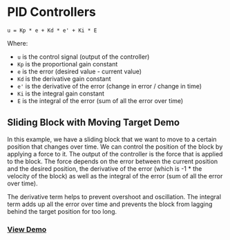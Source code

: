 # PID Controllers
```
u = Kp * e + Kd * e' + Ki * E
```
Where:
- `u` is the control signal (output of the controller)
- `Kp` is the proportional gain constant
- `e` is the error (desired value - current value)
- `Kd` is the derivative gain constant
- `e'` is the derivative of the error (change in error / change in time)
- `Ki` is the integral gain constant
- `E` is the integral of the error (sum of all the error over time)

## Sliding Block with Moving Target Demo
In this example, we have a sliding block that we want to move to a certain position that changes over time. We can control the position of the block by applying a force to it. The output of the controller is the force that is applied to the block. The force depends on the error between the current position and the desired position, the derivative of the error (which is -1 * the velocity of the block) as well as the integral of the error (sum of all the error over time). 

The derivative term helps to prevent overshoot and oscillation. The integral term adds up all the error over time and prevents the block from lagging behind the target position for too long.

### [View Demo](./Sliding-Block-Moving-Target.html)
